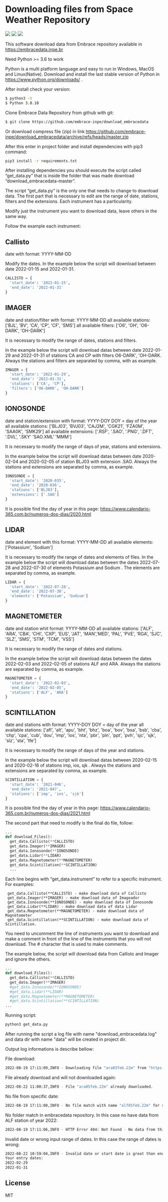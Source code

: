 # Downloading files from Space Weather Repository
[![](https://img.shields.io/badge/python-3-blue.svg)](https://www.python.org/)
[![](https://img.shields.io/badge/Version-1.0-yellow.svg)](https://github.com/embrace-inpe/download_embracedata)
[![](https://img.shields.io/badge/INPE-EMBRACE-orange.svg)](http://www2.inpe.br/climaespacial/portal/pt/)

This software download data from Embrace repository available in https://embracedata.inpe.br

Need Python >= 3.6 to work

Python is a multi platform language and easy to run in Windows, MacOS and Linux(Native).
Download and install the last stable version of Python in https://www.python.org/downloads/ .

After install check your version:
```sh
$ python3 -V
$ Python 3.8.10
```
Clone Embrace Data Repository from github with git:
```sh
$ git clone https://github.com/embrace-inpe/download_embracedata
```
Or download compress file (zip) in link https://github.com/embrace-inpe/download_embracedata/archive/refs/heads/master.zip

After this enter in project folder and install dependencies with pip3 command:
```sh
pip3 install -r requirements.txt
```
After installing dependencies you should execute the script called “get_data.py” that is inside the folder that was made download “download_embracedata-master”.

The script “get_data.py” is the only one that needs to change to download data. The first part that is necessary to edit are the range of date, stations, filters and the extensions. Each 
instrument has a particularity.

Modify just the instrument you want to download data, leave others in the same way.

Follow the example each instrument:

## Callisto

date with format:
YYYY-MM-DD

Modify the dates. In the example below the script will download between date 2022-01-15 and 2022-01-31.
```python
CALLISTO = { 
  'start_date': '2022-01-15',
  'end_date': '2022-01-31'
}
```
## IMAGER

date and station/filter with format:
YYYY-MM-DD
all available stations: ['BJL', 'BV', 'CA', 'CP', 'CF', 'SMS']
all available filters: ['O6', 'OH', 'O6-DARK', 'OH-DARK']

It is necessary to modify the range of dates, stations and filters.

In the example below the script will download datas between date 2022-01-29 and 2022-01-31 of stations CA and CP with filters O6-DARK', 'OH-DARK. Always the stations and filters are separated by comma, with as example.
```python
IMAGER = {
  'start_date': '2022-01-29',
  'end_date': '2022-01-31',
  'stations': ['CA', 'CP'],
  'filters': ['O6-DARK', 'OH-DARK']
}
```

## IONOSONDE
date and station/extension with format:
YYYY-DOY
DOY = day of the year
all available stations: ['BLJ03', 'BVJ03', 'CAJ2M', 'CGK21', 'FZA0M', 'SAA0K', 'SMK29']
all available extensions: ['.RSF', '.SAO', '.PNG', '.DFT', '.DVL', '.SKY' 'SAO.XML' 'MMM']

It is necessary to modify the range of days of year, stations and extensions.

In the example below the script will download datas between date 2020-02-04 and 2020-02-05 of station BLJ03 with extension .SAO.  Always the stations and extensions are separated by comma, as example.
```python
IONOSONDE = {
  'start_date': '2020-035',
  'end_date': '2020-036',
  'stations': ['BLJ03'],
  'extensions': ['.SAO']
}
```
It is possible find the day of year in this page: https://www.calendario-365.com.br/numeros-dos-dias/2020.html

## LIDAR
date and element with this format:
YYYY-MM-DD
all available elements: ['Potassium', 'Sodium']

It is necessary to modify the range of dates and elements of files.
In the example below the script will download datas between the dates 2022-07-28 and 2022-07-30 of elements Potassium and Sodium . The elements are separated by comma, as example.
```python
LIDAR = {
  'start_date': '2022-07-28',
  'end_date': '2022-07-30',
  'elements': ['Potassium', 'Sodium']
}
```
## MAGNETOMETER
date and station whit format:
YYYY-MM-DD
all available stations: ['ALF', 'ARA', 'CBA', 'CHI', 'CXP', 'EUS', 'JAT', 'MAN','MED',
                        'PAL', 'PVE', 'RGA', 'SJC', 'SLZ', 'SMS', 'STM', 'TCM', 'VSS']

It is necessary to modify the range of dates and stations.

In the example below the script will download datas between the dates 2022-02-03 and 2022-02-05 of stations ALF and ARA. Always the stations are separated by comma, as example.
```python
MAGNETOMETER = {
  'start_date': '2022-02-03',
  'end_date': '2022-02-05',
  'stations': ['ALF', 'ARA']
}
```
## SCINTILLATION
date and stations with format:
YYYY-DOY
DOY = day of the year
all available stations: ['afl', 'alt', 'apu', 'bht', 'bhz', 'boa', 'bov', 'bsa', 'bsb',
                         'cba', 'chp', 'cpa', 'cub', 'dou', 'imp', 'ios', 'nta', 'pbr',
                         'pln', 'ppt', 'pvh', 'sjc', 'sjk', 'slz', 'sta', 'tfe']

It is necessary to modify the range of days of the year and stations.

In the example below the script will download datas between 2020-02-15 and 2020-02-16 of stations imp, ios, sjk .  Always the stations and extensions are separated by comma, as example.
```python
SCINTILLATION = {
  'start_date': '2021-046',
  'end_date': '2021-047',
  'stations': ['imp', 'ios', 'sjk']
}
```
It is possible find the day of year in this page: https://www.calendario-365.com.br/numeros-dos-dias/2021.html


The second part that need to modify is the final do file, follow: 

```python
...
def download_Files():
  get_data.Callisto(**CALLISTO)
  get_data.Imager(**IMAGER)
  get_data.Ionosonde(**IONOSONDE)
  get_data.Lidar(**LIDAR)
  get_data.Magnetometer(**MAGNETOMETER)
  get_data.Scintillation(**SCINTILLATION)
  ...
```
Each line begins with “get_data.instrument” to refer to a specific instrument. For examples:
```text
 get_data.Callisto(**CALLISTO) - make download data of Callisto
 get_data.Imager(**IMAGER) - make download data of Imageador
 get_data.Ionosonde(**IONOSONDE) - make download data of Ionosonde
 get_data.Lidar(**LIDAR) - make download data of data Lidar
 get_data.Magnetometer(**MAGNETOMETER) - make download data of Magnetometer
 get_data.Scintillation(**SCINTILLATION) - make download data of Scintillation.
```
You need to uncomment the line of instruments you want to download and make a comment in front of the line of the instruments that you will not download. The # character that is used to make comments.

The example below, the script will download data from Callisto and Imager and ignore the others. 

```python
...
def download_Files():
  get_data.Callisto(**CALLISTO)
  get_data.Imager(**IMAGER)
  #get_data.Ionosonde(**IONOSONDE)
  #get_data.Lidar(**LIDAR)
  #get_data.Magnetometer(**MAGNETOMETER)
  #get_data.Scintillation(**SCINTILLATION)
...
```
Running script:
```sh
python3 get_data.py
```
After running the script a log file with name "download_embracedata.log" and data dir with name "data" will be created in project dir.

Output log informations is describe bellow:

File download:
```sh
2022-08-19 17:11:09,INFO - Downloading file "ara03feb.22m" from "https://embracedata.inpe.br/magnetometer/ARA/2022/"
```
File already download and will not downloaded again:
```sh
2022-08-22 11:00:37,INFO - File "ara05feb.22m" already downloaded.
```
No file from specific date:
```sh
2022-08-19 17:11:08,INFO - No file match with name "alf05feb.22m" for stn/date "https://embracedata.inpe.br/magnetometer/ALF/2022/"
```
No folder match in embracedata repository. In this case no have data from ALF station of year 2022:
```sh
2022-08-19 17:11:06,INFO - HTTP Error 404: Not Found - No data from this date or invalid input stn/date: "https://embracedata.inpe.br/magnetometer/ALF/2022/"
```
Invalid date or wrong input range of dates. In this case the range of dates is wrong:
```sh
2022-08-22 10:59:04,INFO - Invalid date or start date is great than end date.
Your entry dates:
2022-02-29
2022-01-31
```
## License
MIT